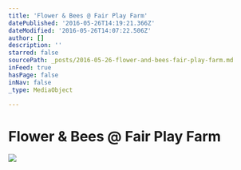 ```yaml
---
title: 'Flower & Bees @ Fair Play Farm'
datePublished: '2016-05-26T14:19:21.366Z'
dateModified: '2016-05-26T14:07:22.506Z'
author: []
description: ''
starred: false
sourcePath: _posts/2016-05-26-flower-and-bees-fair-play-farm.md
inFeed: true
hasPage: false
inNav: false
_type: MediaObject

---
```

# Flower & Bees @ Fair Play Farm
![](https://the-grid-user-content.s3-us-west-2.amazonaws.com/8f1a2d45-7ec4-428d-bd7e-1543f00b2021.jpg)